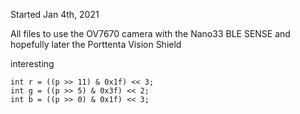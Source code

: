 Started Jan 4th, 2021

All files to use the OV7670 camera with the Nano33 BLE SENSE and hopefully later the Porttenta Vision Shield



interesting


    int r = ((p >> 11) & 0x1f) << 3;
    int g = ((p >> 5) & 0x3f) << 2;
    int b = ((p >> 0) & 0x1f) << 3;

